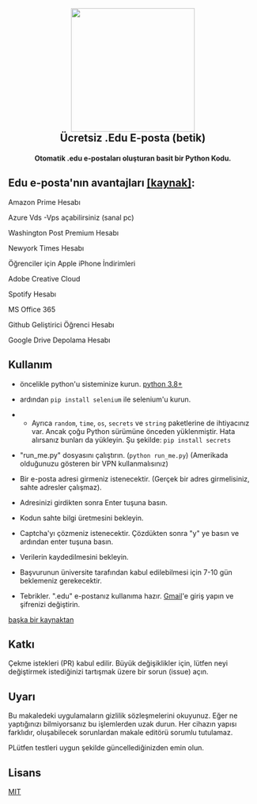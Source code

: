 <h2 align="center"><a href="https://www.google.com/search?&q=edu-e-posta+xorcan" alt="edu eposta xorcan"><img src="https://raw.githubusercontent.com/xorcan/edu-e-posta/master/pages/info.png" width="250"></a></br>
<b>Ücretsiz .Edu E-posta (betik)</b></h2><h4 align="center">Otomatik .edu e-postaları oluşturan basit bir Python Kodu.</h4>

## Edu e-posta'nın avantajları [[kaynak]](https://www.quora.com/What-are-the-benefits-of-having-an-edu-email-address-extension):
Amazon Prime Hesabı

Azure Vds -Vps açabilirsiniz (sanal pc)

Washington Post Premium Hesabı

Newyork Times Hesabı

Öğrenciler için Apple iPhone İndirimleri

Adobe Creative Cloud

Spotify Hesabı

MS Office 365

Github Geliştirici Öğrenci Hesabı

Google Drive Depolama Hesabı

## Kullanım
- öncelikle python'u sisteminize kurun. [python 3.8+](https://www.python.org/downloads/)
- ardından `pip install selenium` ile selenium'u kurun.
- - Ayrıca `random`, `time`, `os`, `secrets` ve `string` paketlerine de ihtiyacınız var. Ancak çoğu Python sürümüne önceden yüklenmiştir. Hata alırsanız bunları da yükleyin. Şu şekilde: `pip install secrets`

- "run_me.py" dosyasını çalıştırın. (`python run_me.py`) (Amerikada olduğunuzu gösteren bir VPN kullanmalısınız)
- Bir e-posta adresi girmeniz istenecektir. (Gerçek bir adres girmelisiniz, sahte adresler çalışmaz).
- Adresinizi girdikten sonra Enter tuşuna basın.
- Kodun sahte bilgi üretmesini bekleyin.
- Captcha'yı çözmeniz istenecektir. Çözdükten sonra "y" ye basın ve ardından enter tuşuna basın.
- Verilerin kaydedilmesini bekleyin.
- Başvurunun üniversite tarafından kabul edilebilmesi için 7-10 gün beklemeniz gerekecektir.
- Tebrikler. ".edu" e-postanız kullanıma hazır. [Gmail](https://mail.google.com/)'e giriş yapın ve şifrenizi değiştirin.

[başka bir kaynaktan](https://web.archive.org/save/https://teknolly.com/bedava-edu-mail-acma-yontemi-guncel)

## Katkı
Çekme istekleri (PR) kabul edilir. Büyük değişiklikler için, lütfen neyi değiştirmek istediğinizi tartışmak üzere bir sorun (issue) açın.

## Uyarı

Bu makaledeki uygulamaların gizlilik sözleşmelerini okuyunuz. Eğer ne yaptığınızı bilmiyorsanız bu işlemlerden uzak durun. Her cihazın yapısı farklıdır, oluşabilecek sorunlardan makale editörü sorumlu tutulamaz.

PLütfen testleri uygun şekilde güncellediğinizden emin olun. 

## Lisans
[MIT](https://github.com/xorcan/edu-e-posta/blob/master/LICENSE.txt)
